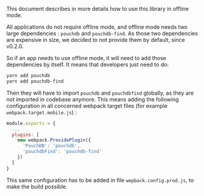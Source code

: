 This document describes in more details how to use this library in offline mode.

All applications do not require offline mode, and offline mode needs two large dependencies : `pouchdb` and `pouchdb-find`.
As those two dependencies are expensive in size, we decided to not provide them by default, since v0.2.0.

So if an app needs to use offline mode, it will need to add those dependencies by itself. It means that developers just need to do:

```bash
yarn add pouchdb
yarn add pouchdb-find
```

Then they will have to import `pouchdb` and `pouchdbfind` globally, as they are not imported in codebase anymore. This means adding the following configuration in all concerned webpack target files (for example `webpack.target.mobile.js`) :

```js
module.exports = {
  ...
  plugins: [
    new webpack.ProvidePlugin({
      'PouchDB': 'pouchdb',
      'pouchdbFind': 'pouchdb-find'
    })
  ]
}
```

This same configuration has to be added in file `wepback.config.prod.js`, to make the build possible.
